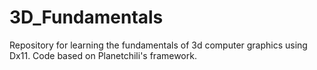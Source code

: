 # 3D_Fundamentals
Repository for learning the fundamentals of 3d computer graphics using Dx11. Code based on Planetchili's framework.
